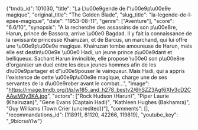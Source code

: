 {"tmdb_id": 101030, "title": "La L\u00e9gende de l'\u00e9p\u00e9e magique", "original_title": "The Golden Blade", "slug_title": "la-legende-de-l-epee-magique", "date": "1953-08-11", "genre": ["Aventure"], "score": "6.6/10", "synopsis": "A la recherche des assassins de son p\u00e8re, Harun, prince de Bassora, arrive \u00e0 Bagdad. Il y fait la connaissance de la ravissante princesse Khairuzan, et de Barcus, un marchand, qui lui offre une \u00e9p\u00e9e magique. Khairuzan tombe amoureuse de Harun, mais elle est destin\u00e9e \u00e0 Hadi, un jeune prince p\u00e9dant et belliqueux. Sachant Harun invincible, elle propose \u00e0 son p\u00e8re d'organiser un duel entre les deux jeunes hommes afin de les d\u00e9partager et d'\u00e9pouser le vainqueur. Mais Hadi, qui a appris l'existence de cette \u00e9p\u00e9e magique, charge une de ses servantes de la d\u00e9rober avant le combat...", "image": "https://image.tmdb.org/t/p/w185_and_h278_bestv2/6hSZZ3Agf6XIy3cD2CAAwM0y3KA.jpg", "actors": ["Rock Hudson (Harun)", "Piper Laurie (Khairuzan)", "Gene Evans (Captain Hadi)", "Kathleen Hughes (Bakhamra)", "Guy Williams (Town Crier (uncredited))"], "comments": [], "recommandations_id": [118911, 81120, 42266, 119819], "youtube_key": "_9bicrsaYlw"}